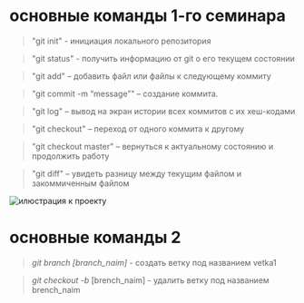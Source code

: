 # основные команды 1-го семинара
> "git init" - инициация локального репозитория

> "git status" - получить информацию от git о его текущем состоянии

> "git add" – добавить файл или файлы к следующему коммиту

> "git commit -m “message”" – создание коммита.

> "git log" – вывод на экран истории всех коммитов с их хеш-кодами

> "git checkout" – переход от одного коммита к другому

> "git checkout master" – вернуться к актуальному состоянию и продолжить работу

> "git diff" – увидеть разницу между текущим файлом и закоммиченным файлом

![илюстрация к проекту](https://gamalea.ru/wp-content/uploads/nauchnyj-vzglyad.jpg)

# основные команды 2

> *git branch [branch_naim]* - создать ветку под названием vetka1

>*git checkout -b* [brench_naim] - удалить ветку под названием brench_naim